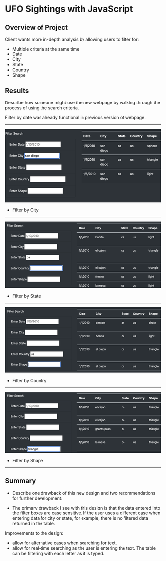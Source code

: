 # UFO Sightings with JavaScript

## Overview of Project

Client wants more in-depth analysis by allowing users to filter for:

- Multiple criteria at the same time
- Date
- City
- State
- Country
- Shape


## Results
Describe how someone might use the new webpage by walking through the process of using the search criteria.

Filter by date was already functional in previous version of webpage.

---

![](images/filter-city.png)
- Filter by City

---

![](images/filter-state.png)
- Filter by State

---

![](images/filter-country.png)
- Filter by Country

---

![](images/filter-shape.png)
- Filter by Shape

---


## Summary

- Describe one drawback of this new design and two recommendations for further development:

- The primary drawback I see with this design is that the data entered into the filter boxes are case sensitive. If the user uses a different case when entering data for city or state, for example, there is no filtered data returned in the table.

Improvements to the design:
- allow for alternative cases when searching for text.
- allow for real-time searching as the user is entering the text. The table can be filtering with each letter as it is typed.
